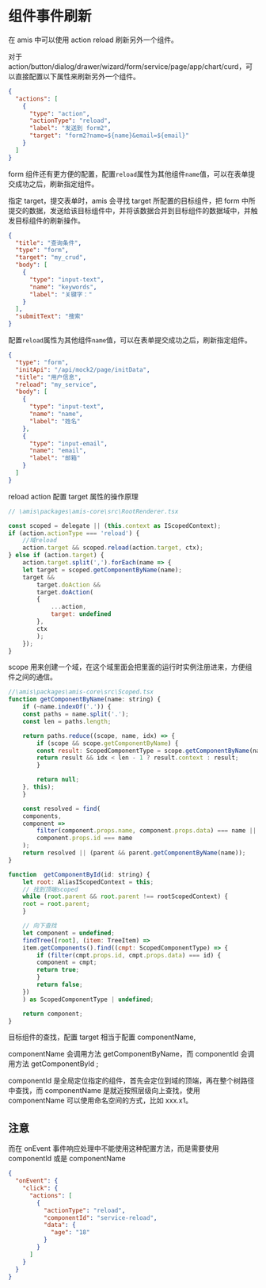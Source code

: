 # 组件事件刷新

在 amis 中可以使用 action reload 刷新另外一个组件。

对于 action/button/dialog/drawer/wizard/form/service/page/app/chart/curd，可以直接配置以下属性来刷新另外一个组件。

```json
{
  "actions": [
    {
      "type": "action",
      "actionType": "reload",
      "label": "发送到 form2",
      "target": "form2?name=${name}&email=${email}"
    }
  ]
}
```

form 组件还有更方便的配置，配置`reload`属性为其他组件`name`值，可以在表单提交成功之后，刷新指定组件。

指定 target，提交表单时，amis 会寻找 target 所配置的目标组件，把 form 中所提交的数据，发送给该目标组件中，并将该数据合并到目标组件的数据域中，并触发目标组件的刷新操作。

```json
{
  "title": "查询条件",
  "type": "form",
  "target": "my_crud",
  "body": [
    {
      "type": "input-text",
      "name": "keywords",
      "label": "关键字："
    }
  ],
  "submitText": "搜索"
}
```

配置`reload`属性为其他组件`name`值，可以在表单提交成功之后，刷新指定组件。

```json
{
  "type": "form",
  "initApi": "/api/mock2/page/initData",
  "title": "用户信息",
  "reload": "my_service",
  "body": [
    {
      "type": "input-text",
      "name": "name",
      "label": "姓名"
    },
    {
      "type": "input-email",
      "name": "email",
      "label": "邮箱"
    }
  ]
}
```

reload action 配置 target 属性的操作原理

```js
// \amis\packages\amis-core\src\RootRenderer.tsx

const scoped = delegate || (this.context as IScopedContext);
if (action.actionType === 'reload') {
    //域reload
    action.target && scoped.reload(action.target, ctx);
} else if (action.target) {
    action.target.split(',').forEach(name => {
    let target = scoped.getComponentByName(name);
    target &&
        target.doAction &&
        target.doAction(
        {
            ...action,
            target: undefined
        },
        ctx
        );
    });
}

```

scope 用来创建一个域，在这个域里面会把里面的运行时实例注册进来，方便组件之间的通信。

```js
//\amis\packages\amis-core\src\Scoped.tsx
function getComponentByName(name: string) {
    if (~name.indexOf('.')) {
    const paths = name.split('.');
    const len = paths.length;

    return paths.reduce((scope, name, idx) => {
        if (scope && scope.getComponentByName) {
        const result: ScopedComponentType = scope.getComponentByName(name);
        return result && idx < len - 1 ? result.context : result;
        }

        return null;
    }, this);
    }

    const resolved = find(
    components,
    component =>
        filter(component.props.name, component.props.data) === name ||
        component.props.id === name
    );
    return resolved || (parent && parent.getComponentByName(name));
}

function  getComponentById(id: string) {
    let root: AliasIScopedContext = this;
    // 找到顶端scoped
    while (root.parent && root.parent !== rootScopedContext) {
    root = root.parent;
    }

    // 向下查找
    let component = undefined;
    findTree([root], (item: TreeItem) =>
    item.getComponents().find((cmpt: ScopedComponentType) => {
        if (filter(cmpt.props.id, cmpt.props.data) === id) {
        component = cmpt;
        return true;
        }
        return false;
    })
    ) as ScopedComponentType | undefined;

    return component;
}
```

目标组件的查找，配置 target 相当于配置 componentName,

componentName 会调用方法 getComponentByName，而 componentId 会调用方法 getComponentById ;

componentId 是全局定位指定的组件，首先会定位到域的顶端，再在整个树路径中查找，而 componentName 是就近按照层级向上查找，使用 componentName 可以使用命名空间的方式，比如 xxx.x1。

## 注意

而在 onEvent 事件响应处理中不能使用这种配置方法，而是需要使用 componentId 或是 componentName

```json
{
  "onEvent": {
    "click": {
      "actions": [
        {
          "actionType": "reload",
          "componentId": "service-reload",
          "data": {
            "age": "18"
          }
        }
      ]
    }
  }
}
```
